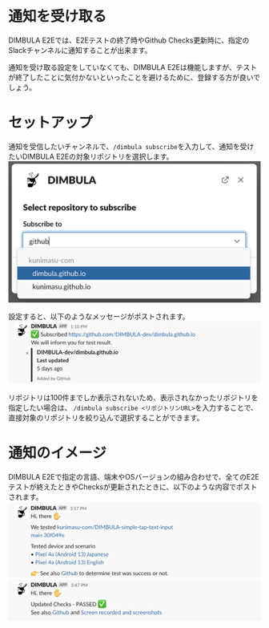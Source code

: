 # 通知を受け取る
DIMBULA E2Eでは、E2Eテストの終了時やGithub Checks更新時に、指定のSlackチャンネルに通知することが出来ます。

通知を受け取る設定をしていなくても、DIMBULA E2Eは機能しますが、テストが終了したことに気付かないといったことを避けるために、登録する方が良いでしょう。

# セットアップ
通知を受信したいチャンネルで、`/dimbula subscribe`を入力して、通知を受けたいDIMBULA E2Eの対象リポジトリを選択します。
![img.png](../../../assets/image/dimbula_subscribe_modal.png)

設定すると、以下のようなメッセージがポストされます。
![img.png](../../../assets/image/dimbula_subscribed.png)

リポジトリは100件までしか表示されないため、表示されなかったリポジトリを指定したい場合は、 `/dimbula subscribe <リポジトリンURL>`を入力することで、直接対象のリポジトリを絞り込んで選択することができます。

# 通知のイメージ
DIMBULA E2Eで指定の言語、端末やOSバージョンの組み合わせで、全てのE2Eテストが終えたときやChecksが更新されたときに、以下のような内容でポストされます。
![dimbula_e2e_notification1.png](../../../assets/image/dimbula_e2e_notification1.png)
![dimbula_e2e_notification2.png](../../../assets/image/dimbula_e2e_notification2.png)
